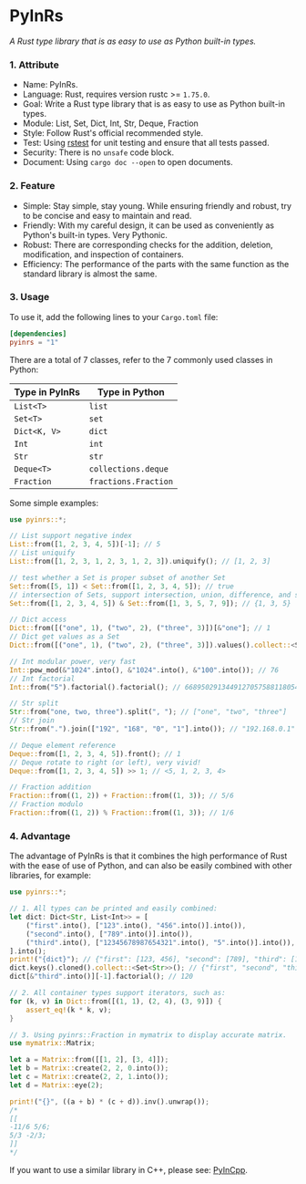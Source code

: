 # PyInRs

_A Rust type library that is as easy to use as Python built-in types._

### 1. Attribute

- Name: PyInRs.
- Language: Rust, requires version rustc >= `1.75.0`.
- Goal: Write a Rust type library that is as easy to use as Python built-in types.
- Module: List, Set, Dict, Int, Str, Deque, Fraction
- Style: Follow Rust's official recommended style.
- Test: Using [rstest](https://crates.io/crates/rstest) for unit testing and ensure that all tests passed.
- Security: There is no `unsafe` code block.
- Document: Using `cargo doc --open` to open documents.

### 2. Feature

- Simple: Stay simple, stay young. While ensuring friendly and robust, try to be concise and easy to maintain and read.
- Friendly: With my careful design, it can be used as conveniently as Python's built-in types. Very Pythonic.
- Robust: There are corresponding checks for the addition, deletion, modification, and inspection of containers.
- Efficiency: The performance of the parts with the same function as the standard library is almost the same.

### 3. Usage

To use it, add the following lines to your `Cargo.toml` file:

```toml
[dependencies]
pyinrs = "1"
```

There are a total of 7 classes, refer to the 7 commonly used classes in Python:

| Type in PyInRs | Type in Python       |
| -------------- | -------------------- |
| `List<T>`      | `list`               |
| `Set<T>`       | `set`                |
| `Dict<K, V>`   | `dict`               |
| `Int`          | `int`                |
| `Str`          | `str`                |
| `Deque<T>`     | `collections.deque`  |
| `Fraction`     | `fractions.Fraction` |

Some simple examples:

```rust
use pyinrs::*;

// List support negative index
List::from([1, 2, 3, 4, 5])[-1]; // 5
// List uniquify
List::from([1, 2, 3, 1, 2, 3, 1, 2, 3]).uniquify(); // [1, 2, 3]

// test whether a Set is proper subset of another Set
Set::from([5, 1]) < Set::from([1, 2, 3, 4, 5]); // true
// intersection of Sets, support intersection, union, difference, and symmetric difference
Set::from([1, 2, 3, 4, 5]) & Set::from([1, 3, 5, 7, 9]); // {1, 3, 5}

// Dict access
Dict::from([("one", 1), ("two", 2), ("three", 3)])[&"one"]; // 1
// Dict get values as a Set
Dict::from([("one", 1), ("two", 2), ("three", 3)]).values().collect::<Set<&i32>>(); // {1, 2, 3}

// Int modular power, very fast
Int::pow_mod(&"1024".into(), &"1024".into(), &"100".into()); // 76
// Int factorial
Int::from("5").factorial().factorial(); // 66895029134491270575881180540903725867527463...

// Str split
Str::from("one, two, three").split(", "); // ["one", "two", "three"]
// Str join
Str::from(".").join(["192", "168", "0", "1"].into()); // "192.168.0.1"

// Deque element reference
Deque::from([1, 2, 3, 4, 5]).front(); // 1
// Deque rotate to right (or left), very vivid!
Deque::from([1, 2, 3, 4, 5]) >> 1; // <5, 1, 2, 3, 4>

// Fraction addition
Fraction::from((1, 2)) + Fraction::from((1, 3)); // 5/6
// Fraction modulo
Fraction::from((1, 2)) % Fraction::from((1, 3)); // 1/6
```

### 4. Advantage

The advantage of PyInRs is that it combines the high performance of Rust with the ease of use of Python, and can also be easily combined with other libraries, for example:

```rust
use pyinrs::*;

// 1. All types can be printed and easily combined:
let dict: Dict<Str, List<Int>> = [
    ("first".into(), ["123".into(), "456".into()].into()),
    ("second".into(), ["789".into()].into()),
    ("third".into(), ["12345678987654321".into(), "5".into()].into()),
].into();
print!("{dict}"); // {"first": [123, 456], "second": [789], "third": [12345678987654321, 5]}
dict.keys().cloned().collect::<Set<Str>>(); // {"first", "second", "third"}
dict[&"third".into()][-1].factorial(); // 120

// 2. All container types support iterators, such as:
for (k, v) in Dict::from([(1, 1), (2, 4), (3, 9)]) {
    assert_eq!(k * k, v);
}

// 3. Using pyinrs::Fraction in mymatrix to display accurate matrix.
use mymatrix::Matrix;

let a = Matrix::from([[1, 2], [3, 4]]);
let b = Matrix::create(2, 2, 0.into());
let c = Matrix::create(2, 2, 1.into());
let d = Matrix::eye(2);

print!("{}", ((a + b) * (c + d)).inv().unwrap());
/*
[[
-11/6 5/6;
5/3 -2/3;
]]
*/
```

If you want to use a similar library in C++, please see: [PyInCpp](https://github.com/chen-qingyu/pyincpp).
